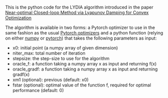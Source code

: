 This is the python code for the LYDIA algorithm introduced in the paper [Near-optimal Closed-loop Method via Lyapunov Damping for Convex Optimization](https://arxiv.org/abs/2311.10053)

The algorithm is available in two forms: a Pytorch optimizer to use in the same fashion as the usual [Pytorch optimizers](https://pytorch.org/docs/stable/optim.html) and a python function (relying on either [numpy](https://github.com/camcastera/lydia/tree/master/Numpy) or [pytorch](https://github.com/camcastera/lydia/tree/master/Pytorch)) that takes the following parameters as input:

* x0: initial point (a numpy array of given dimension)
* niter_max: total number of iteration
* stepsize: the step-size to use for the algorithm
* oracle_f: a function taking a numpy array x as input and returning f(x)
* oracle_gradf: a function taking a numpy array x as input and returning gradf(x)
* xm1 (optional): previous (default: x0)
* fstar (optional): optimal value of the function f, required for optimal performance (default: 0)
